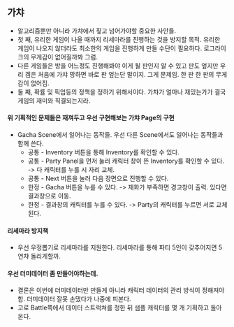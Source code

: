 ## 가챠
+ 알고리즘뿐만 아니라 가챠에서 짚고 넘어가야할 중요한 사안들.
+ 첫 째, 유리한 게임이 나올 때까지 리세마라를 진행하는 것을 방지할 목적. 유리한 게임이 나오지 않더라도 최소한의 게임을 진행하게 만들 수단이 필요하다. 로그라이크의 무게감이 없어질까봐 그럼.
+ 다른 게임들은 방을 어느정도 진행해봐야 이게 될 판인지 알 수 있고 판도 엎지만 우리 겜은 처음에 가챠 망하면 바로 판 엎는단 말이지. 그게 문제임. 한 판 한 판의 무게감이 없어짐.
+ 둘 째, 확률 및 픽업등의 정책을 정하기 위해서이다. 가챠가 얼마나 재밌는가가 결국 게임의 재미와 직결되는지라.

#### 위 기획적인 문제들은 재껴두고 우선 구현해보는 가챠 Page의 구현
+ Gacha Scene에서 일어나는 동작들. 우선 다른 Scene에서도 일어나는 동작들과 함께 쓴다.
    * 공통 - Inventory 버튼을 통해 Inventory를 확인할 수 있다.
    * 공통 - Party Panel을 먼저 눌러 캐릭터 창이 뜬 Inventory를 확인할 수 있다. -> 다 캐릭터를 누를 시 자리 교체.
    * 공통 - Next 버튼을 눌러 다음 장면으로 진행할 수 있다.
    * 한정 - Gacha 버튼을 누를 수 있다. -> 재화가 부족하면 경고창이 출력. 있다면 결과창으로 이동.
    * 한정 - 결과창의 캐릭터를 누를 수 있다. -> Party의 캐릭터를 누르면 서로 교체된다.

#### 리세마라 방지책
+ 우선 우정뽑기로 리세마라를 지원한다. 리세마라를 통해 파티 5인이 갖추어지면 5연챠 돌리게할까.

#### 우선 더미데이터 좀 만들어야하는데.
+ 결론은 이번에 더미데이터만 만들게 아니라 캐릭터 데이터의 관리 방식이 정해져야함. 더미데이터 잘못 손댔다가 나중에 피본다. 
+ 고로 Battle쪽에서 데이터 스트럭쳐를 정한 뒤 샘플 캐릭터를 몇 개 기획하고 돌아온다.


